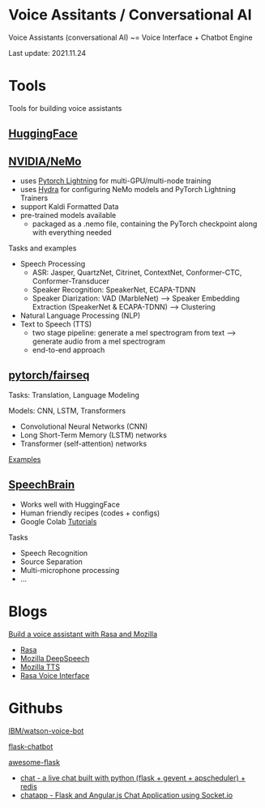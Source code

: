 # Voice Assitants / Conversational AI
Voice Assistants (conversational AI) ~= Voice Interface + Chatbot Engine

Last update: 2021.11.24

# Tools
Tools for building voice assistants

## [HuggingFace](https://huggingface.co/)

## [NVIDIA/NeMo](https://github.com/NVIDIA/NeMo)
- uses [Pytorch Lightning](https://github.com/PyTorchLightning/pytorch-lightning) for multi-GPU/multi-node training
- uses [Hydra](https://github.com/facebookresearch/hydra) for configuring NeMo models and PyTorch Lightning Trainers
- support Kaldi Formatted Data
- pre-trained models available
  - packaged as a .nemo file, containing the PyTorch checkpoint along with everything needed

Tasks and examples
- Speech Processing
  - ASR: Jasper, QuartzNet, Citrinet, ContextNet, Conformer-CTC, Conformer-Transducer
  - Speaker Recognition: SpeakerNet, ECAPA-TDNN
  - Speaker Diarization: VAD (MarbleNet) --> Speaker Embedding Extraction (SpeakerNet & ECAPA-TDNN) --> Clustering
- Natural Language Processing (NLP)
- Text to Speech (TTS)
  - two stage pipeline: generate a mel spectrogram from text --> generate audio from a mel spectrogram
  - end-to-end approach

## [pytorch/fairseq](https://github.com/pytorch/fairseq)
Tasks: Translation, Language Modeling

Models: CNN, LSTM, Transformers
- Convolutional Neural Networks (CNN)
- Long Short-Term Memory (LSTM) networks
- Transformer (self-attention) networks

[Examples](https://github.com/pytorch/fairseq/tree/main/examples)

## [SpeechBrain](https://speechbrain.github.io/)
- Works well with HuggingFace
- Human friendly recipes (codes + configs)
- Google Colab [Tutorials](https://speechbrain.github.io/tutorial_advanced.html)

Tasks
- Speech Recognition
- Source Separation
- Multi-microphone processing
- ...


# Blogs
[Build a voice assistant with Rasa and Mozilla](https://rasa.com/blog/how-to-build-a-voice-assistant-with-open-source-rasa-and-mozilla-tools/)
- [Rasa](https://github.com/RasaHQ/rasa)
- [Mozilla DeepSpeech](https://github.com/mozilla/DeepSpeech)
- [Mozilla TTS](https://github.com/mozilla/TTS)
- [Rasa Voice Interface](https://github.com/RasaHQ/rasa-voice-interface)

# Githubs
[IBM/watson-voice-bot](https://github.com/IBM/watson-voice-bot)

[flask-chatbot](https://github.com/dongido001/flask_chatbot)

[awesome-flask](https://github.com/humiaozuzu/awesome-flask)
- [chat - a live chat built with python (flask + gevent + apscheduler) + redis](https://github.com/lzyy/chat)
- [chatapp - Flask and Angular.js Chat Application using Socket.io](https://github.com/vinceprignano/chatapp)
